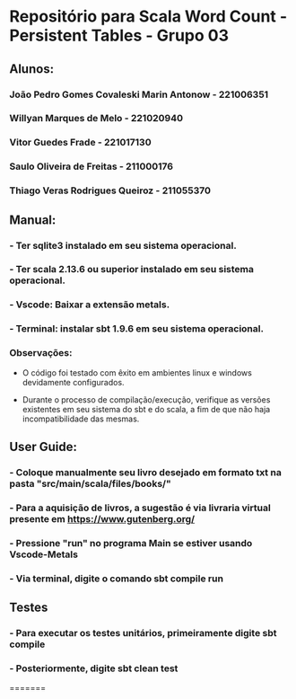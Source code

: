 # Repositório para Scala Word Count - Persistent Tables - Grupo 03

## Alunos:
### João Pedro Gomes Covaleski Marin Antonow - 221006351
### Willyan Marques de Melo - 221020940
### Vitor Guedes Frade - 221017130
### Saulo Oliveira de Freitas - 211000176
### Thiago Veras Rodrigues Queiroz - 211055370


## Manual:
### - Ter sqlite3 instalado em seu sistema operacional.
### - Ter scala 2.13.6 ou superior instalado em seu sistema operacional.
### - Vscode: Baixar a extensão metals.
### - Terminal: instalar sbt 1.9.6 em seu sistema operacional.
### Observações: 

- O código foi testado com êxito em ambientes linux e windows devidamente configurados.

- Durante o processo de compilação/execução, verifique as versões existentes em seu sistema do sbt e do scala, a fim de que não haja incompatibilidade das mesmas.

## User Guide:
### - Coloque manualmente seu livro desejado em formato txt na pasta "src/main/scala/files/books/"
### - Para a aquisição de livros, a sugestão é via livraria virtual presente em https://www.gutenberg.org/
### - Pressione "run" no programa Main se estiver usando Vscode-Metals
### - Via terminal, digite o comando sbt compile run

## Testes
### - Para executar os testes unitários, primeiramente digite sbt compile
### - Posteriormente, digite sbt clean test
=======
